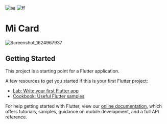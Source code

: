 ![aa](https://user-images.githubusercontent.com/76204009/123948739-6eb5ad80-d9aa-11eb-8c99-801e7ecede33.png)
![ff](https://user-images.githubusercontent.com/76204009/123948661-56de2980-d9aa-11eb-8396-c38570aca1c6.png)
# Mi Card
![Screenshot_1624967937](https://user-images.githubusercontent.com/76204009/123793582-8b8aac00-d8ea-11eb-82a3-3f76a5b5f594.png)



## Getting Started

This project is a starting point for a Flutter application.

A few resources to get you started if this is your first Flutter project:

- [Lab: Write your first Flutter app](https://flutter.dev/docs/get-started/codelab)
- [Cookbook: Useful Flutter samples](https://flutter.dev/docs/cookbook)

For help getting started with Flutter, view our
[online documentation](https://flutter.dev/docs), which offers tutorials,
samples, guidance on mobile development, and a full API reference.
